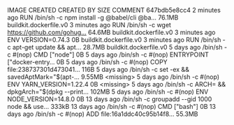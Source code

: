 IMAGE               CREATED             CREATED BY                                      SIZE                COMMENT
647bdb5e8cc4        2 minutes ago       RUN /bin/sh -c npm install -g @babel/cli @ba…   76.1MB              buildkit.dockerfile.v0
<missing>           3 minutes ago       RUN /bin/sh -c wget https://github.com/gohug…   64.6MB              buildkit.dockerfile.v0
<missing>           3 minutes ago       ENV VERSION=0.74.3                              0B                  buildkit.dockerfile.v0
<missing>           3 minutes ago       RUN /bin/sh -c apt-get update         && apt…   28.7MB              buildkit.dockerfile.v0
<missing>           5 days ago          /bin/sh -c #(nop)  CMD ["node"]                 0B
<missing>           5 days ago          /bin/sh -c #(nop)  ENTRYPOINT ["docker-entry…   0B
<missing>           5 days ago          /bin/sh -c #(nop) COPY file:238737301d473041…   116B
<missing>           5 days ago          /bin/sh -c set -ex   && savedAptMark="$(apt-…   9.55MB
<missing>           5 days ago          /bin/sh -c #(nop)  ENV YARN_VERSION=1.22.4      0B
<missing>           5 days ago          /bin/sh -c ARCH= && dpkgArch="$(dpkg --print…   102MB
<missing>           5 days ago          /bin/sh -c #(nop)  ENV NODE_VERSION=14.8.0      0B
<missing>           13 days ago         /bin/sh -c groupadd --gid 1000 node   && use…   333kB
<missing>           13 days ago         /bin/sh -c #(nop)  CMD ["bash"]                 0B
<missing>           13 days ago         /bin/sh -c #(nop) ADD file:16a1ddc40c95b14f8…   55.3MB
